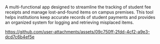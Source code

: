 A multi-functional app designed to streamline the tracking of student fee receipts and manage lost-and-found items on campus premises. This tool helps institutions keep accurate records of student payments and provides an organized system for logging and retrieving misplaced items.

https://github.com/user-attachments/assets/09c750ff-2fdd-4cf2-a9e3-dcd7c6b4ef5e

